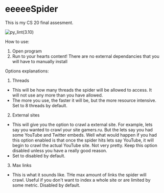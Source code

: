 # eeeeeSpider
This is my CS 20 final assesment. 

![py_lint(3.10)](https://github.com/eei3/eeeeeSpider/actions/workflows/pylint.yml/badge.svg)

How to use:
1. Open program
2. Run to your hearts content! There are no external dependancies that you will have to manually install

Options explanations:
1. Threads
- This will be how many threads the spider will be allowed to access. It will not use any more than you have allowed.
- The more you use, the faster it will be, but the more resource intensive. Set to 8 threads by default.
2. External sites
- This will give you the option to crawl a external site. For example, lets say you wanted to crawl your site gamers.ru. But the lets say you had some YouTube and Twitter embeds. Well what would happen if you had this option enabled is that once the spider hits lets say YouTube, it will begin to crawl the actual YouTube site. Not very pretty. Keep this option disabled unless you have a really good reason.
- Set to disabled by default.
3. Max links
- This is what it sounds like. THe max amount of links the spider will crawl. Useful if you don't want to index a whole site or are limited by some metric. Disabled by default.
